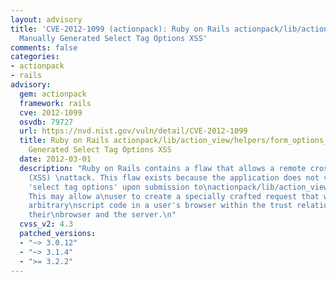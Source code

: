 ```yaml
---
layout: advisory
title: 'CVE-2012-1099 (actionpack): Ruby on Rails actionpack/lib/action_view/helpers/form_options_helper.rb
  Manually Generated Select Tag Options XSS'
comments: false
categories:
- actionpack
- rails
advisory:
  gem: actionpack
  framework: rails
  cve: 2012-1099
  osvdb: 79727
  url: https://nvd.nist.gov/vuln/detail/CVE-2012-1099
  title: Ruby on Rails actionpack/lib/action_view/helpers/form_options_helper.rb Manually
    Generated Select Tag Options XSS
  date: 2012-03-01
  description: "Ruby on Rails contains a flaw that allows a remote cross-site scripting
    (XSS) \nattack. This flaw exists because the application does not validate manually\ngenerated
    'select tag options' upon submission to\nactionpack/lib/action_view/helpers/form_options_helper.rb.
    This may allow a\nuser to create a specially crafted request that would execute
    arbitrary\nscript code in a user's browser within the trust relationship between
    their\nbrowser and the server.\n"
  cvss_v2: 4.3
  patched_versions:
  - "~> 3.0.12"
  - "~> 3.1.4"
  - ">= 3.2.2"
---
```

